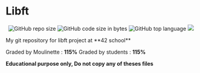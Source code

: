 # Libft
<p align="center"> 
<img alt="GitHub repo size" src="https://img.shields.io/github/repo-size/bycop/42-libft">
<img alt="GitHub code size in bytes" src="https://img.shields.io/github/languages/code-size/bycop/42-libft">
<img alt="GitHub top language" src="https://img.shields.io/github/languages/top/bycop/42-libft">
<img src="https://hits.seeyoufarm.com/api/count/incr/badge.svg?url=https%3A%2F%2Fgithub.com%2Fbycop%2F42-libft%2F&count_bg=%233062F3&title_bg=%23555555&icon=&icon_color=%23E7E7E7&title=Views&edge_flat=false"/>
</p>
My git repository for libft project at **42 school**

Graded by Moulinette : **115%**
Graded by students : **115%**

**Educational purpose only, Do not copy any of theses files**
